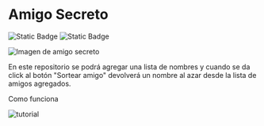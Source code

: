 # Amigo Secreto


![Static Badge](https://img.shields.io/badge/version-0.1-blue)
![Static Badge](https://img.shields.io/badge/lanzamiento-19%20septiembre%202025-blue)

![Imagen de amigo secreto](https://github.com/user-attachments/assets/0200afcc-2ff2-4e8d-b7b3-b9735b7b1965)


En este repositorio se podrá agregar una lista de nombres y cuando se da click al botón "Sortear amigo" devolverá un nombre al azar desde la lista de amigos agregados.

Como funciona

![tutorial](https://github.com/user-attachments/assets/47aa47a0-5d46-4e76-a8e1-756b034ec01d)
